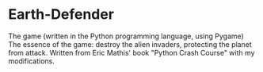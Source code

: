 # Earth-Defender
The game (written in the Python programming language, using Pygame) The essence of the game: destroy the alien invaders, protecting the planet from attack. Written from Eric Mathis' book "Python Crash Course" with my modifications.
